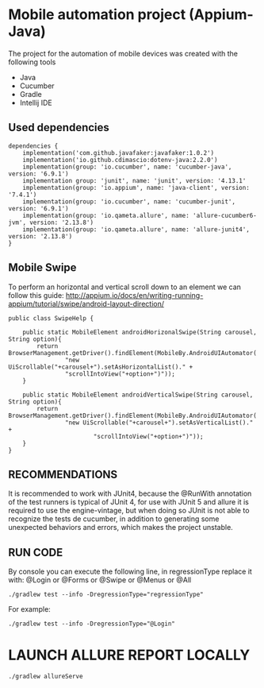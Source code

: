 # Mobile automation project (Appium-Java)

The project for the automation of mobile devices was created with the following tools

* Java
* Cucumber
* Gradle
* Intellij IDE

## Used dependencies

```
dependencies {
    implementation('com.github.javafaker:javafaker:1.0.2')
    implementation('io.github.cdimascio:dotenv-java:2.2.0')
    implementation(group: 'io.cucumber', name: 'cucumber-java', version: '6.9.1')
    implementation group: 'junit', name: 'junit', version: '4.13.1'
    implementation(group: 'io.appium', name: 'java-client', version: '7.4.1')
    implementation(group: 'io.cucumber', name: 'cucumber-junit', version: '6.9.1')
    implementation(group: 'io.qameta.allure', name: 'allure-cucumber6-jvm', version: '2.13.8')
    implementation(group: 'io.qameta.allure', name: 'allure-junit4', version: '2.13.8')
}
```

## Mobile Swipe

To perform an horizontal and vertical scroll down to an element we can follow this
guide: http://appium.io/docs/en/writing-running-appium/tutorial/swipe/android-layout-direction/

```
public class SwipeHelp {

    public static MobileElement androidHorizonalSwipe(String carousel, String option){
        return BrowserManagement.getDriver().findElement(MobileBy.AndroidUIAutomator(
                "new UiScrollable("+carousel+").setAsHorizontalList()." +
                "scrollIntoView("+option+")"));
    }

    public static MobileElement androidVerticalSwipe(String carousel, String option){
        return BrowserManagement.getDriver().findElement(MobileBy.AndroidUIAutomator(
                "new UiScrollable("+carousel+").setAsVerticalList()." +
                        "scrollIntoView("+option+")"));
    }
}
```

## RECOMMENDATIONS

It is recommended to work with JUnit4, because the @RunWith annotation of the test runners is typical of JUnit 4, for
use with JUnit 5 and allure it is required to use the engine-vintage, but when doing so JUnit is not able to recognize
the tests de cucumber, in addition to generating some unexpected behaviors and errors, which makes the project unstable.

## RUN CODE

By console you can execute the following line, in regressionType replace it with: @Login or @Forms or @Swipe or @Menus
or @All

``
./gradlew test --info -DregressionType="regressionType"
``

For example:

``
./gradlew test --info -DregressionType="@Login"
``

# LAUNCH ALLURE REPORT LOCALLY
``
./gradlew allureServe
``